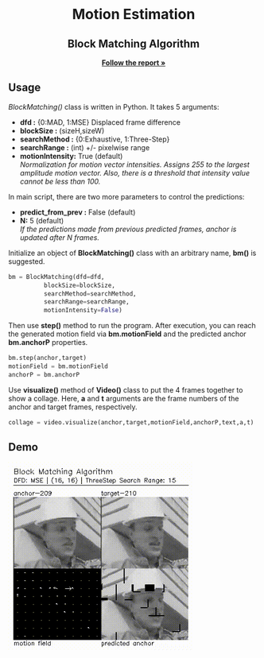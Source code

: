 <br />
<p align="center">
  <h1 align="center">Motion Estimation</h2>
  
  <h2 align="center">Block Matching Algorithm</h2>

  <p align="center"><a href="https://001honi.github.io/repos/video-processing/block-matching/report.html"><strong>Follow the report »</strong></a>
  </p>
</p>

## Usage

_BlockMatching()_ class is written in Python. It takes 5 arguments:
<ul>
            <li><strong>dfd :</strong> {0:MAD, 1:MSE} Displaced frame difference </li>
            <li><strong>blockSize :</strong> (sizeH,sizeW) </li>
            <li><strong>searchMethod :</strong> {0:Exhaustive, 1:Three-Step} </li>
            <li><strong>searchRange :</strong> (int) +/- pixelwise range </li>
            <li><strong>motionIntensity:</strong> True (default) <br>
               <i>Normalization for motion vector intensities. Assigns 255 to the largest amplitude motion vector. 
                 Also, there is a threshold that intensity value cannot be less than 100.</i></li>
</ul>  
In main script, there are two more parameters to control the predictions:
<ul>
            <li><strong>predict_from_prev :</strong> False (default) </li>
            <li><strong>N:</strong> 5 (default) <br>
               <i>If the predictions made from previous predicted frames, anchor is updated after N frames.</i></li>
</ul>  

Initialize an object of **BlockMatching()** class with an arbitrary name, **bm()** is suggested.
  ```py
 bm = BlockMatching(dfd=dfd,
            blockSize=blockSize,
            searchMethod=searchMethod,
            searchRange=searchRange,
            motionIntensity=False)
  ```
  Then use **step()** method to run the program. After execution, you can reach the generated motion field via **bm.motionField** and the predicted anchor **bm.anchorP** properties.
  ```py
  bm.step(anchor,target)
  motionField = bm.motionField
  anchorP = bm.anchorP
  ```
Use **visualize()** method of **Video()** class to put the 4 frames together to show a collage. Here, **a** and **t** arguments are the frame numbers of the anchor and target frames, respectively.
  ```py
 collage = video.visualize(anchor,target,motionField,anchorP,text,a,t)
  ```

## Demo 

![sample](videos/sample.gif) <br>
